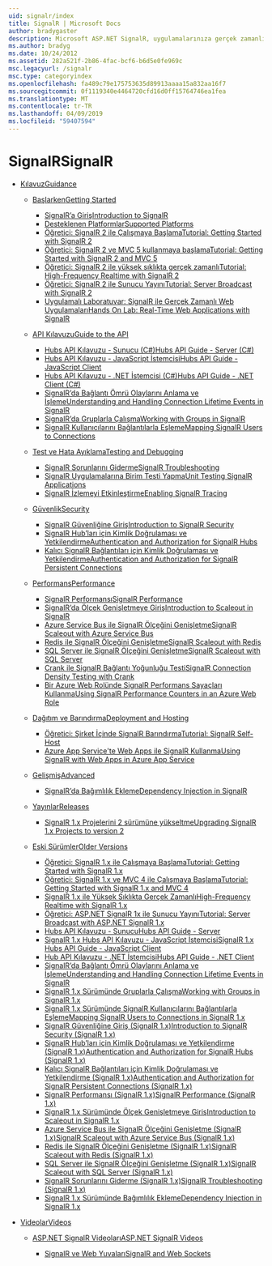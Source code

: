 ```yaml
---
uid: signalr/index
title: SignalR | Microsoft Docs
author: bradygaster
description: Microsoft ASP.NET SignalR, uygulamalarınıza gerçek zamanlı web işlevselliği ekleme işlemini basitleştiren bir kitaplık ASP.NET geliştiricileri için ' dir.
ms.author: bradyg
ms.date: 10/24/2012
ms.assetid: 282a521f-2b86-4fac-bcf6-b6d5e0fe969c
msc.legacyurl: /signalr
msc.type: categoryindex
ms.openlocfilehash: fa489c79e175753635d89913aaaa15a832aa16f7
ms.sourcegitcommit: 0f1119340e4464720cfd16d0ff15764746ea1fea
ms.translationtype: MT
ms.contentlocale: tr-TR
ms.lasthandoff: 04/09/2019
ms.locfileid: "59407594"
---
```

# <a name="signalr"></a><span data-ttu-id="b419d-103">SignalR</span><span class="sxs-lookup"><span data-stu-id="b419d-103">SignalR</span></span>

- [<span data-ttu-id="b419d-104">Kılavuz</span><span class="sxs-lookup"><span data-stu-id="b419d-104">Guidance</span></span>](overview/index.md)

    - [<span data-ttu-id="b419d-105">Başlarken</span><span class="sxs-lookup"><span data-stu-id="b419d-105">Getting Started</span></span>](overview/getting-started/index.md)

        - [<span data-ttu-id="b419d-106">SignalR’a Giriş</span><span class="sxs-lookup"><span data-stu-id="b419d-106">Introduction to SignalR</span></span>](overview/getting-started/introduction-to-signalr.md)
        - [<span data-ttu-id="b419d-107">Desteklenen Platformlar</span><span class="sxs-lookup"><span data-stu-id="b419d-107">Supported Platforms</span></span>](overview/getting-started/supported-platforms.md)
        - [<span data-ttu-id="b419d-108">Öğretici: SignalR 2 ile Çalışmaya Başlama</span><span class="sxs-lookup"><span data-stu-id="b419d-108">Tutorial: Getting Started with SignalR 2</span></span>](overview/getting-started/tutorial-getting-started-with-signalr.md)
        - [<span data-ttu-id="b419d-109">Öğretici: SignalR 2 ve MVC 5 kullanmaya başlama</span><span class="sxs-lookup"><span data-stu-id="b419d-109">Tutorial: Getting Started with SignalR 2 and MVC 5</span></span>](overview/getting-started/tutorial-getting-started-with-signalr-and-mvc.md)
        - [<span data-ttu-id="b419d-110">Öğretici: SignalR 2 ile yüksek sıklıkta gerçek zamanlı</span><span class="sxs-lookup"><span data-stu-id="b419d-110">Tutorial: High-Frequency Realtime with SignalR 2</span></span>](overview/getting-started/tutorial-high-frequency-realtime-with-signalr.md)
        - [<span data-ttu-id="b419d-111">Öğretici: SignalR 2 ile Sunucu Yayını</span><span class="sxs-lookup"><span data-stu-id="b419d-111">Tutorial: Server Broadcast with SignalR 2</span></span>](overview/getting-started/tutorial-server-broadcast-with-signalr.md)
        - [<span data-ttu-id="b419d-112">Uygulamalı Laboratuvar: SignalR ile Gerçek Zamanlı Web Uygulamaları</span><span class="sxs-lookup"><span data-stu-id="b419d-112">Hands On Lab: Real-Time Web Applications with SignalR</span></span>](overview/getting-started/real-time-web-applications-with-signalr.md)
    - [<span data-ttu-id="b419d-113">API Kılavuzu</span><span class="sxs-lookup"><span data-stu-id="b419d-113">Guide to the API</span></span>](overview/guide-to-the-api/index.md)

        - [<span data-ttu-id="b419d-114">Hubs API Kılavuzu - Sunucu (C#)</span><span class="sxs-lookup"><span data-stu-id="b419d-114">Hubs API Guide - Server (C#)</span></span>](overview/guide-to-the-api/hubs-api-guide-server.md)
        - [<span data-ttu-id="b419d-115">Hubs API Kılavuzu - JavaScript İstemcisi</span><span class="sxs-lookup"><span data-stu-id="b419d-115">Hubs API Guide - JavaScript Client</span></span>](overview/guide-to-the-api/hubs-api-guide-javascript-client.md)
        - [<span data-ttu-id="b419d-116">Hubs API Kılavuzu - .NET İstemcisi (C#)</span><span class="sxs-lookup"><span data-stu-id="b419d-116">Hubs API Guide - .NET Client (C#)</span></span>](overview/guide-to-the-api/hubs-api-guide-net-client.md)
        - [<span data-ttu-id="b419d-117">SignalR’da Bağlantı Ömrü Olaylarını Anlama ve İşleme</span><span class="sxs-lookup"><span data-stu-id="b419d-117">Understanding and Handling Connection Lifetime Events in SignalR</span></span>](overview/guide-to-the-api/handling-connection-lifetime-events.md)
        - [<span data-ttu-id="b419d-118">SignalR’da Gruplarla Çalışma</span><span class="sxs-lookup"><span data-stu-id="b419d-118">Working with Groups in SignalR</span></span>](overview/guide-to-the-api/working-with-groups.md)
        - [<span data-ttu-id="b419d-119">SignalR Kullanıcılarını Bağlantılarla Eşleme</span><span class="sxs-lookup"><span data-stu-id="b419d-119">Mapping SignalR Users to Connections</span></span>](overview/guide-to-the-api/mapping-users-to-connections.md)
    - [<span data-ttu-id="b419d-120">Test ve Hata Ayıklama</span><span class="sxs-lookup"><span data-stu-id="b419d-120">Testing and Debugging</span></span>](overview/testing-and-debugging/index.md)

        - [<span data-ttu-id="b419d-121">SignalR Sorunlarını Giderme</span><span class="sxs-lookup"><span data-stu-id="b419d-121">SignalR Troubleshooting</span></span>](overview/testing-and-debugging/troubleshooting.md)
        - [<span data-ttu-id="b419d-122">SignalR Uygulamalarına Birim Testi Yapma</span><span class="sxs-lookup"><span data-stu-id="b419d-122">Unit Testing SignalR Applications</span></span>](overview/testing-and-debugging/unit-testing-signalr-applications.md)
        - [<span data-ttu-id="b419d-123">SignalR İzlemeyi Etkinleştirme</span><span class="sxs-lookup"><span data-stu-id="b419d-123">Enabling SignalR Tracing</span></span>](overview/testing-and-debugging/enabling-signalr-tracing.md)
    - [<span data-ttu-id="b419d-124">Güvenlik</span><span class="sxs-lookup"><span data-stu-id="b419d-124">Security</span></span>](overview/security/index.md)

        - [<span data-ttu-id="b419d-125">SignalR Güvenliğine Giriş</span><span class="sxs-lookup"><span data-stu-id="b419d-125">Introduction to SignalR Security</span></span>](overview/security/introduction-to-security.md)
        - [<span data-ttu-id="b419d-126">SignalR Hub’ları için Kimlik Doğrulaması ve Yetkilendirme</span><span class="sxs-lookup"><span data-stu-id="b419d-126">Authentication and Authorization for SignalR Hubs</span></span>](overview/security/hub-authorization.md)
        - [<span data-ttu-id="b419d-127">Kalıcı SignalR Bağlantıları için Kimlik Doğrulaması ve Yetkilendirme</span><span class="sxs-lookup"><span data-stu-id="b419d-127">Authentication and Authorization for SignalR Persistent Connections</span></span>](overview/security/persistent-connection-authorization.md)
    - [<span data-ttu-id="b419d-128">Performans</span><span class="sxs-lookup"><span data-stu-id="b419d-128">Performance</span></span>](overview/performance/index.md)

        - [<span data-ttu-id="b419d-129">SignalR Performansı</span><span class="sxs-lookup"><span data-stu-id="b419d-129">SignalR Performance</span></span>](overview/performance/signalr-performance.md)
        - [<span data-ttu-id="b419d-130">SignalR’da Ölçek Genişletmeye Giriş</span><span class="sxs-lookup"><span data-stu-id="b419d-130">Introduction to Scaleout in SignalR</span></span>](overview/performance/scaleout-in-signalr.md)
        - [<span data-ttu-id="b419d-131">Azure Service Bus ile SignalR Ölçeğini Genişletme</span><span class="sxs-lookup"><span data-stu-id="b419d-131">SignalR Scaleout with Azure Service Bus</span></span>](overview/performance/scaleout-with-windows-azure-service-bus.md)
        - [<span data-ttu-id="b419d-132">Redis ile SignalR Ölçeğini Genişletme</span><span class="sxs-lookup"><span data-stu-id="b419d-132">SignalR Scaleout with Redis</span></span>](overview/performance/scaleout-with-redis.md)
        - [<span data-ttu-id="b419d-133">SQL Server ile SignalR Ölçeğini Genişletme</span><span class="sxs-lookup"><span data-stu-id="b419d-133">SignalR Scaleout with SQL Server</span></span>](overview/performance/scaleout-with-sql-server.md)
        - [<span data-ttu-id="b419d-134">Crank ile SignalR Bağlantı Yoğunluğu Testi</span><span class="sxs-lookup"><span data-stu-id="b419d-134">SignalR Connection Density Testing with Crank</span></span>](overview/performance/signalr-connection-density-testing-with-crank.md)
        - [<span data-ttu-id="b419d-135">Bir Azure Web Rolünde SignalR Performans Sayaçları Kullanma</span><span class="sxs-lookup"><span data-stu-id="b419d-135">Using SignalR Performance Counters in an Azure Web Role</span></span>](overview/performance/using-signalr-performance-counters-in-an-azure-web-role.md)
    - [<span data-ttu-id="b419d-136">Dağıtım ve Barındırma</span><span class="sxs-lookup"><span data-stu-id="b419d-136">Deployment and Hosting</span></span>](overview/deployment/index.md)

        - [<span data-ttu-id="b419d-137">Öğretici: Şirket İçinde SignalR Barındırma</span><span class="sxs-lookup"><span data-stu-id="b419d-137">Tutorial: SignalR Self-Host</span></span>](overview/deployment/tutorial-signalr-self-host.md)
        - [<span data-ttu-id="b419d-138">Azure App Service'te Web Apps ile SignalR Kullanma</span><span class="sxs-lookup"><span data-stu-id="b419d-138">Using SignalR with Web Apps in Azure App Service</span></span>](overview/deployment/using-signalr-with-azure-web-sites.md)
    - [<span data-ttu-id="b419d-139">Gelişmiş</span><span class="sxs-lookup"><span data-stu-id="b419d-139">Advanced</span></span>](overview/advanced/index.md)

        - [<span data-ttu-id="b419d-140">SignalR’da Bağımlılık Ekleme</span><span class="sxs-lookup"><span data-stu-id="b419d-140">Dependency Injection in SignalR</span></span>](overview/advanced/dependency-injection.md)
    - [<span data-ttu-id="b419d-141">Yayınlar</span><span class="sxs-lookup"><span data-stu-id="b419d-141">Releases</span></span>](overview/releases/index.md)

        - [<span data-ttu-id="b419d-142">SignalR 1.x Projelerini 2 sürümüne yükseltme</span><span class="sxs-lookup"><span data-stu-id="b419d-142">Upgrading SignalR 1.x Projects to version 2</span></span>](overview/releases/upgrading-signalr-1x-projects-to-20.md)
    - [<span data-ttu-id="b419d-143">Eski Sürümler</span><span class="sxs-lookup"><span data-stu-id="b419d-143">Older Versions</span></span>](overview/older-versions/index.md)

        - [<span data-ttu-id="b419d-144">Öğretici: SignalR 1.x ile Çalışmaya Başlama</span><span class="sxs-lookup"><span data-stu-id="b419d-144">Tutorial: Getting Started with SignalR 1.x</span></span>](overview/older-versions/tutorial-getting-started-with-signalr.md)
        - [<span data-ttu-id="b419d-145">Öğretici: SignalR 1.x ve MVC 4 ile Çalışmaya Başlama</span><span class="sxs-lookup"><span data-stu-id="b419d-145">Tutorial: Getting Started with SignalR 1.x and MVC 4</span></span>](overview/older-versions/tutorial-getting-started-with-signalr-and-mvc-4.md)
        - [<span data-ttu-id="b419d-146">SignalR 1.x ile Yüksek Sıklıkta Gerçek Zamanlı</span><span class="sxs-lookup"><span data-stu-id="b419d-146">High-Frequency Realtime with SignalR 1.x</span></span>](overview/older-versions/tutorial-high-frequency-realtime-with-signalr.md)
        - [<span data-ttu-id="b419d-147">Öğretici: ASP.NET SignalR 1x ile Sunucu Yayını</span><span class="sxs-lookup"><span data-stu-id="b419d-147">Tutorial: Server Broadcast with ASP.NET SignalR 1.x</span></span>](overview/older-versions/tutorial-server-broadcast-with-aspnet-signalr.md)
        - [<span data-ttu-id="b419d-148">Hubs API Kılavuzu - Sunucu</span><span class="sxs-lookup"><span data-stu-id="b419d-148">Hubs API Guide - Server</span></span>](overview/older-versions/signalr-1x-hubs-api-guide-server.md)
        - [<span data-ttu-id="b419d-149">SignalR 1.x Hubs API Kılavuzu - JavaScript İstemcisi</span><span class="sxs-lookup"><span data-stu-id="b419d-149">SignalR 1.x Hubs API Guide - JavaScript Client</span></span>](overview/older-versions/signalr-1x-hubs-api-guide-javascript-client.md)
        - [<span data-ttu-id="b419d-150">Hub API Kılavuzu - .NET İstemcisi</span><span class="sxs-lookup"><span data-stu-id="b419d-150">Hubs API Guide - .NET Client</span></span>](overview/older-versions/signalr-1x-hubs-api-guide-net-client.md)
        - [<span data-ttu-id="b419d-151">SignalR’da Bağlantı Ömrü Olaylarını Anlama ve İşleme</span><span class="sxs-lookup"><span data-stu-id="b419d-151">Understanding and Handling Connection Lifetime Events in SignalR</span></span>](overview/older-versions/handling-connection-lifetime-events.md)
        - [<span data-ttu-id="b419d-152">SignalR 1.x Sürümünde Gruplarla Çalışma</span><span class="sxs-lookup"><span data-stu-id="b419d-152">Working with Groups in SignalR 1.x</span></span>](overview/older-versions/working-with-groups.md)
        - [<span data-ttu-id="b419d-153">SignalR 1.x Sürümünde SignalR Kullanıcılarını Bağlantılarla Eşleme</span><span class="sxs-lookup"><span data-stu-id="b419d-153">Mapping SignalR Users to Connections in SignalR 1.x</span></span>](overview/older-versions/mapping-users-to-connections.md)
        - [<span data-ttu-id="b419d-154">SignalR Güvenliğine Giriş (SignalR 1.x)</span><span class="sxs-lookup"><span data-stu-id="b419d-154">Introduction to SignalR Security (SignalR 1.x)</span></span>](overview/older-versions/introduction-to-security.md)
        - [<span data-ttu-id="b419d-155">SignalR Hub’ları için Kimlik Doğrulaması ve Yetkilendirme (SignalR 1.x)</span><span class="sxs-lookup"><span data-stu-id="b419d-155">Authentication and Authorization for SignalR Hubs (SignalR 1.x)</span></span>](overview/older-versions/hub-authorization.md)
        - [<span data-ttu-id="b419d-156">Kalıcı SignalR Bağlantıları için Kimlik Doğrulaması ve Yetkilendirme (SignalR 1.x)</span><span class="sxs-lookup"><span data-stu-id="b419d-156">Authentication and Authorization for SignalR Persistent Connections (SignalR 1.x)</span></span>](overview/older-versions/persistent-connection-authorization.md)
        - [<span data-ttu-id="b419d-157">SignalR Performansı (SignalR 1.x)</span><span class="sxs-lookup"><span data-stu-id="b419d-157">SignalR Performance (SignalR 1.x)</span></span>](overview/older-versions/signalr-performance.md)
        - [<span data-ttu-id="b419d-158">SignalR 1.x Sürümünde Ölçek Genişletmeye Giriş</span><span class="sxs-lookup"><span data-stu-id="b419d-158">Introduction to Scaleout in SignalR 1.x</span></span>](overview/older-versions/scaleout-in-signalr.md)
        - [<span data-ttu-id="b419d-159">Azure Service Bus ile SignalR Ölçeğini Genişletme (SignalR 1.x)</span><span class="sxs-lookup"><span data-stu-id="b419d-159">SignalR Scaleout with Azure Service Bus (SignalR 1.x)</span></span>](overview/older-versions/scaleout-with-windows-azure-service-bus.md)
        - [<span data-ttu-id="b419d-160">Redis ile SignalR Ölçeğini Genişletme (SignalR 1.x)</span><span class="sxs-lookup"><span data-stu-id="b419d-160">SignalR Scaleout with Redis (SignalR 1.x)</span></span>](overview/older-versions/scaleout-with-redis.md)
        - [<span data-ttu-id="b419d-161">SQL Server ile SignalR Ölçeğini Genişletme (SignalR 1.x)</span><span class="sxs-lookup"><span data-stu-id="b419d-161">SignalR Scaleout with SQL Server (SignalR 1.x)</span></span>](overview/older-versions/scaleout-with-sql-server.md)
        - [<span data-ttu-id="b419d-162">SignalR Sorunlarını Giderme (SignalR 1.x)</span><span class="sxs-lookup"><span data-stu-id="b419d-162">SignalR Troubleshooting (SignalR 1.x)</span></span>](overview/older-versions/troubleshooting.md)
        - [<span data-ttu-id="b419d-163">SignalR 1.x Sürümünde Bağımlılık Ekleme</span><span class="sxs-lookup"><span data-stu-id="b419d-163">Dependency Injection in SignalR 1.x</span></span>](overview/older-versions/dependency-injection.md)
- [<span data-ttu-id="b419d-164">Videolar</span><span class="sxs-lookup"><span data-stu-id="b419d-164">Videos</span></span>](videos/index.md)

    - [<span data-ttu-id="b419d-165">ASP.NET SignalR Videoları</span><span class="sxs-lookup"><span data-stu-id="b419d-165">ASP.NET SignalR Videos</span></span>](videos/getting-started/index.md)

        - [<span data-ttu-id="b419d-166">SignalR ve Web Yuvaları</span><span class="sxs-lookup"><span data-stu-id="b419d-166">SignalR and Web Sockets</span></span>](videos/getting-started/signalr-and-web-sockets.md)
